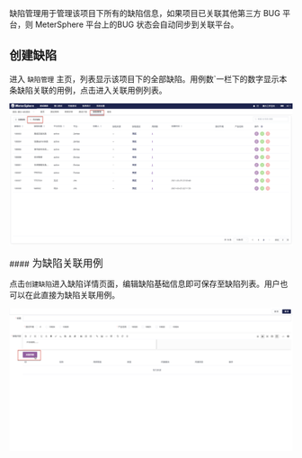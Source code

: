 缺陷管理用于管理该项目下所有的缺陷信息，如果项目已关联其他第三方 BUG 平台，则 MeterSphere 平台上的BUG 状态会自动同步到关联平台。

## 创建缺陷

进入 `缺陷管理` 主页，列表显示该项目下的全部缺陷。用例数`一栏下的数字显示本条缺陷关联的用例，点击进入关联用例列表。

![!新建测试计划](../../img/track/缺陷管理主页.png)

####<font size=4> 为缺陷关联用例 </font>		

点击`创建缺陷`进入缺陷详情页面，编辑缺陷基础信息即可保存至缺陷列表。用户也可以在此直接为缺陷关联用例。

![!新建测试计划](../../img/track/新建缺陷.png)

